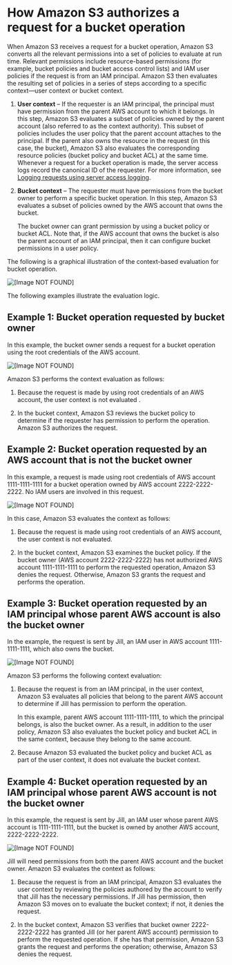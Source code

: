 # How Amazon S3 authorizes a request for a bucket operation<a name="access-control-auth-workflow-bucket-operation"></a>

When Amazon S3 receives a request for a bucket operation, Amazon S3 converts all the relevant permissions into a set of policies to evaluate at run time\. Relevant permissions include resource\-based  permissions \(for example, bucket policies and bucket access control lists\) and IAM user policies if the request is from an IAM principal\. Amazon S3 then evaluates the resulting set of policies in a series of steps according to a specific context—user context or bucket context\. 

1. **User context** – If the requester is an IAM principal, the principal must have permission from the parent AWS account to which it belongs\. In this step, Amazon S3 evaluates a subset of policies owned by the parent account \(also referred to as the context authority\)\. This subset of policies includes the user policy that the parent account attaches to the principal\. If the parent also owns the resource in the request \(in this case, the bucket\), Amazon S3 also evaluates the corresponding resource policies \(bucket policy and bucket ACL\) at the same time\. Whenever a request for a bucket operation is made, the server access logs record the canonical ID of the requester\. For more information, see [Logging requests using server access logging](ServerLogs.md)\.

1. **Bucket context** – The requester must have permissions from the bucket owner to perform a specific bucket operation\. In this step, Amazon S3 evaluates a subset of policies owned by the AWS account that owns the bucket\. 

   The bucket owner can grant permission by using a bucket policy or bucket ACL\. Note that, if the AWS account that owns the bucket is also the parent account of an IAM principal, then it can configure bucket permissions in a user policy\. 

 The following is a graphical illustration of the context\-based evaluation for bucket operation\. 

![\[Image NOT FOUND\]](http://docs.aws.amazon.com/AmazonS3/latest/userguide/images/AccessControlAuthorizationFlowBucketResource.png)

The following examples illustrate the evaluation logic\. 

## Example 1: Bucket operation requested by bucket owner<a name="example1-policy-eval-logic"></a>

 In this example, the bucket owner sends a request for a bucket operation using the root credentials of the AWS account\. 

![\[Image NOT FOUND\]](http://docs.aws.amazon.com/AmazonS3/latest/userguide/images/example10-policy-eval-logic.png)

 Amazon S3 performs the context evaluation as follows:

1.  Because the request is made by using root credentials of an AWS account, the user context is not evaluated \.

1.  In the bucket context, Amazon S3 reviews the bucket policy to determine if the requester has permission to perform the operation\. Amazon S3 authorizes the request\. 

## Example 2: Bucket operation requested by an AWS account that is not the bucket owner<a name="example2-policy-eval-logic"></a>

In this example, a request is made using root credentials of AWS account 1111\-1111\-1111 for a bucket operation owned by AWS account 2222\-2222\-2222\. No IAM users are involved in this request\.

![\[Image NOT FOUND\]](http://docs.aws.amazon.com/AmazonS3/latest/userguide/images/example20-policy-eval-logic.png)

In this case, Amazon S3 evaluates the context as follows:

1.  Because the request is made using root credentials of an AWS account, the user context is not evaluated\.

1. In the bucket context, Amazon S3 examines the bucket policy\. If the bucket owner \(AWS account 2222\-2222\-2222\) has not authorized AWS account 1111\-1111\-1111 to perform the requested operation, Amazon S3 denies the request\. Otherwise, Amazon S3 grants the request and performs the operation\.

## Example 3: Bucket operation requested by an IAM principal whose parent AWS account is also the bucket owner<a name="example3-policy-eval-logic"></a>

 In the example, the request is sent by Jill, an IAM user in AWS account 1111\-1111\-1111, which also owns the bucket\. 

![\[Image NOT FOUND\]](http://docs.aws.amazon.com/AmazonS3/latest/userguide/images/example30-policy-eval-logic.png)

 Amazon S3 performs the following context evaluation:

1.  Because the request is from an IAM principal, in the user context, Amazon S3 evaluates all policies that belong to the parent AWS account to determine if Jill has permission to perform the operation\. 

    In this example, parent AWS account 1111\-1111\-1111, to which the principal belongs, is also the bucket owner\. As a result, in addition to the user policy, Amazon S3 also evaluates the bucket policy and bucket ACL in the same context, because they belong to the same account\.

1. Because Amazon S3 evaluated the bucket policy and bucket ACL as part of the user context, it does not evaluate the bucket context\.

## Example 4: Bucket operation requested by an IAM principal whose parent AWS account is not the bucket owner<a name="example4-policy-eval-logic"></a>

In this example, the request is sent by Jill, an IAM user whose parent AWS account is 1111\-1111\-1111, but the bucket is owned by another AWS account, 2222\-2222\-2222\. 

![\[Image NOT FOUND\]](http://docs.aws.amazon.com/AmazonS3/latest/userguide/images/example40-policy-eval-logic.png)

 Jill will need permissions from both the parent AWS account and the bucket owner\. Amazon S3 evaluates the context as follows:

1. Because the request is from an IAM principal, Amazon S3 evaluates the user context by reviewing the policies authored by the account to verify that Jill has the necessary permissions\. If Jill has permission, then Amazon S3 moves on to evaluate the bucket context; if not, it denies the request\.

1.  In the bucket context, Amazon S3 verifies that bucket owner 2222\-2222\-2222 has granted Jill \(or her parent AWS account\) permission to perform the requested operation\. If she has that permission, Amazon S3 grants the request and performs the operation; otherwise, Amazon S3 denies the request\. 